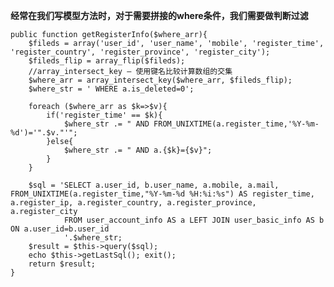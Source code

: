 **经常在我们写模型方法时，对于需要拼接的where条件，我们需要做判断过滤**   

	
	public function getRegisterInfo($where_arr){
		$fileds = array('user_id', 'user_name', 'mobile', 'register_time', 'register_country', 'register_province', 'register_city');
		$fileds_flip = array_flip($fileds);
		//array_intersect_key — 使用键名比较计算数组的交集
		$where_arr = array_intersect_key($where_arr, $fileds_flip);
		$where_str = ' WHERE a.is_deleted=0';
		
		foreach ($where_arr as $k=>$v){
			if('register_time' == $k){ 
				$where_str .= " AND FROM_UNIXTIME(a.register_time,'%Y-%m-%d')='".$v."'";
			}else{
				$where_str .= " AND a.{$k}={$v}";
			}
		}
		
		$sql = 'SELECT a.user_id, b.user_name, a.mobile, a.mail, FROM_UNIXTIME(a.register_time,"%Y-%m-%d %H:%i:%s") AS register_time, a.register_ip, a.register_country, a.register_province, a.register_city  
				FROM user_account_info AS a LEFT JOIN user_basic_info AS b ON a.user_id=b.user_id
				'.$where_str;
		$result = $this->query($sql);
		echo $this->getLastSql(); exit();
		return $result;
	}


